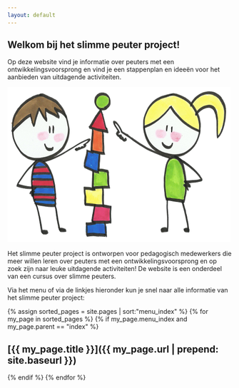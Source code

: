 ```yaml
---
layout: default
---
```

## Welkom bij het slimme peuter project!

Op deze website vind je informatie over peuters met een ontwikkelingsvoorsprong en vind je een stappenplan en ideeën voor het aanbieden van uitdagende activiteiten. 

<img src="/images/main-page.png" class="centered"/>

Het slimme peuter project is ontworpen voor pedagogisch medewerkers die meer willen leren over peuters met een ontwikkelingsvoorsprong en op zoek zijn naar leuke uitdagende activiteiten! De website is een onderdeel van een cursus over slimme peuters. 

Via het menu of via de linkjes hieronder kun je snel naar alle informatie van het slimme peuter project:

 {% assign sorted_pages = site.pages | sort:"menu_index" %}
{% for my_page in sorted_pages %}
  {% if my_page.menu_index and my_page.parent == "index" %}
## [{{ my_page.title }}]({{ my_page.url | prepend: site.baseurl }})
  {% endif %}
{% endfor %}
